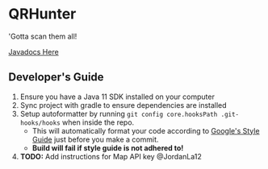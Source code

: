 # QRHunter

'Gotta scan them all!

[Javadocs Here](https://cmput301w23t09.github.io/QRHunter)

## Developer's Guide

1. Ensure you have a Java 11 SDK installed on your computer
2. Sync project with gradle to ensure dependencies are installed
3. Setup autoformatter by running `git config core.hooksPath .git-hooks/hooks` when inside the repo.
   - This will automatically format your code according to [Google's Style Guide](https://google.github.io/styleguide/javaguide.html) just before you make a commit.
   - **Build will fail if style guide is not adhered to!**
4. **TODO:** Add instructions for Map API key @JordanLa12
